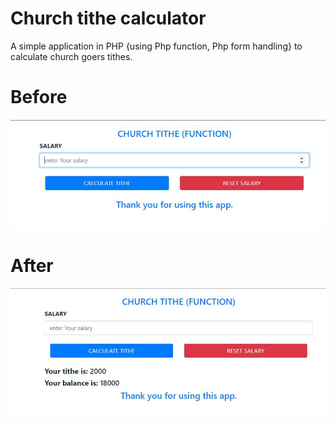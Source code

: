 # Church tithe calculator
A simple application in PHP {using Php function, Php form handling} to calculate church goers tithes.
# Before
![picture](before_calculation.JPG)
# After
![picture](after_calculation.JPG)

